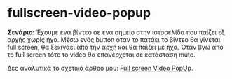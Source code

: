 # fullscreen-video-popup

**Σενάριο:**
Έχουμε ένα βίντεο σε ένα σημείο στην ιστοσελίδα που παίζει εξ αρχής χωρίς ήχο.
Μέσω ενός button όταν το πατάει το βίντεο θα γίνεται full screen, θα ξεκινάει από την αρχή και θα παίζει με ήχο.
Όταν βγω από το full screen τότε το video θα επανέρχεται σε κατάσταση mute.

Δες αναλυτικά το σχετικό άρθρο μου: [Full screen Video PopUp](https://neobabis.gr/full-screen-video-popup/).

